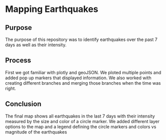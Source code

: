 # Mapping Earthquakes

## Purpose
The purpose of this repository was to identify earthquakes over the past 7 days as well as their intensity. 

## Process
First we got familiar with plotly and geoJSON. We ploted multiple points and added pop up markers that displayed information. We also worked with creating different branches and merging those branches when the time was right.

## Conclusion
The final map shows all earthquakes in the last 7 days with their intensity measured by the size and color of a circle marker. We added different layer options to the map and a legend defining the circle markers and colors vs magnitude of the earthquakes
